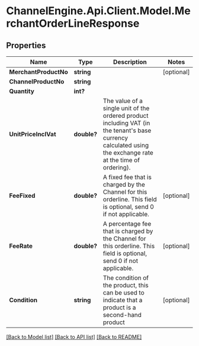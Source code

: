 # ChannelEngine.Api.Client.Model.MerchantOrderLineResponse
## Properties

Name | Type | Description | Notes
------------ | ------------- | ------------- | -------------
**MerchantProductNo** | **string** |  | [optional] 
**ChannelProductNo** | **string** |  | 
**Quantity** | **int?** |  | 
**UnitPriceInclVat** | **double?** | The value of a single unit of the ordered product including VAT  (in the tenant&#39;s base currency calculated using the exchange rate at the time of ordering). | 
**FeeFixed** | **double?** | A fixed fee that is charged by the Channel for this orderline.  This field is optional, send 0 if not applicable. | [optional] 
**FeeRate** | **double?** | A percentage fee that is charged by the Channel for this orderline.  This field is optional, send 0 if not applicable. | [optional] 
**Condition** | **string** | The condition of the product, this can be used to indicate that a product is a second-hand product | [optional] 

[[Back to Model list]](../README.md#documentation-for-models) [[Back to API list]](../README.md#documentation-for-api-endpoints) [[Back to README]](../README.md)

